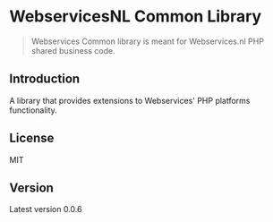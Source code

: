 # WebservicesNL Common Library

> Webservices Common library is meant for Webservices.nl PHP shared business code.

## Introduction
A library that provides extensions to Webservices' PHP platforms functionality.

## License
MIT

## Version
Latest version 0.0.6